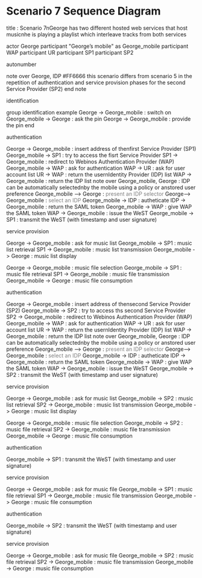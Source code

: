 Scenario 7 Sequence Diagram
===========================

<div class="uml">

title : Scenario 7nGeorge has two different hosted web services that host musicnhe is playing a playlist which interleave tracks from both services

actor George
participant "George’s mobile" as George_mobile
participant WAP
participant UR
participant SP1
participant SP2

autonumber

note over George, IDP #FF6666
 this scenario differs from scenario 5 in the repetition of authentication
 and service provision phases for the second Service Provider (SP2)
end note

 identification 

group identification example
 George -> George_mobile : switch on
 George_mobile -> George : ask the pin
 George -> George_mobile : provide the pin
end

 authentication 

George -> George_mobile : insert address of thenfirst Service Provider (SP1)
George_mobile -> SP1 : try to access the fisrt Service Provider
SP1 -> George_mobile : redirect to Webinos Authentication Provider (WAP)
George_mobile -> WAP : ask for authentication
WAP -> UR : ask for user account list
UR -> WAP : return the usernIdentity Provider (IDP) list
WAP -> George_mobile : return the IDP list
note over George_mobile, George : IDP can be automatically selectednby the mobile using a policy or anstored user preference
George_mobile --> George : <font color="gray">present an IDP selector</font>
George--> George_mobile : <font color="gray">select an IDP</font>
George_mobile -> IDP : autheticate
IDP -> George_mobile : return the SAML token
George_mobile -> WAP : give WAP the SAML token
WAP -> George_mobile : issue the WeST
George_mobile -> SP1 : transmit the WeST (with timestamp and user signature)

 service provision 

George -> George_mobile : ask for music list
George_mobile -> SP1 : music list retrieval
SP1 -> George_mobile : music list transmission
George_mobile -> George : music list display

George -> George_mobile : music file selection
George_mobile -> SP1 : music file retrieval
SP1 -> George_mobile : music file transmission
George_mobile -> George : music file consumption

 authentication 

George -> George_mobile : insert address of thensecond Service Provider (SP2)
George_mobile -> SP2 : try to access ths second Service Provider
SP2 -> George_mobile : redirect to Webinos Authentication Provider (WAP)
George_mobile -> WAP : ask for authentication
WAP -> UR : ask for user account list
UR -> WAP : return the usernIdentity Provider (IDP) list
WAP -> George_mobile : return the IDP list
note over George_mobile, George : IDP can be automatically selectednby the mobile using a policy or anstored user preference
George_mobile --> George : <font color="gray">present an IDP selector</font>
George--> George_mobile : <font color="gray">select an IDP</font>
George_mobile -> IDP : autheticate
IDP -> George_mobile : return the SAML token
George_mobile -> WAP : give WAP the SAML token
WAP -> George_mobile : issue the WeST
George_mobile -> SP2 : transmit the WeST (with timestamp and user signature)

 service provision 

George -> George_mobile : ask for music list
George_mobile -> SP2 : music list retrieval
SP2 -> George_mobile : music list transmission
George_mobile -> George : music list display

George -> George_mobile : music file selection
George_mobile -> SP2 : music file retrieval
SP2 -> George_mobile : music file transmission
George_mobile -> George : music file consumption

 authentication 

George_mobile -> SP1 : transmit the WeST (with timestamp and user signature)

 service provision 

George -> George_mobile : ask for music file
George_mobile -> SP1 : music file retrieval
SP1 -> George_mobile : music file transmission
George_mobile -> George : music file consumption

 authentication 

George_mobile -> SP2 : transmit the WeST (with timestamp and user signature)

 service provision 

George -> George_mobile : ask for music file
George_mobile -> SP2 : music file retrieval
SP2 -> George_mobile : music file transmission
George_mobile -> George : music file consumption

</div>

